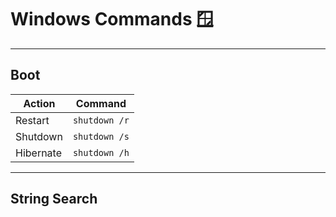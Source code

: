 # Windows Commands 🪟

---

## Boot

| Action    | Command       |
| --------- | ------------- |
| Restart   | `shutdown /r` |
| Shutdown  | `shutdown /s` |
| Hibernate | `shutdown /h` |

---

## String Search
